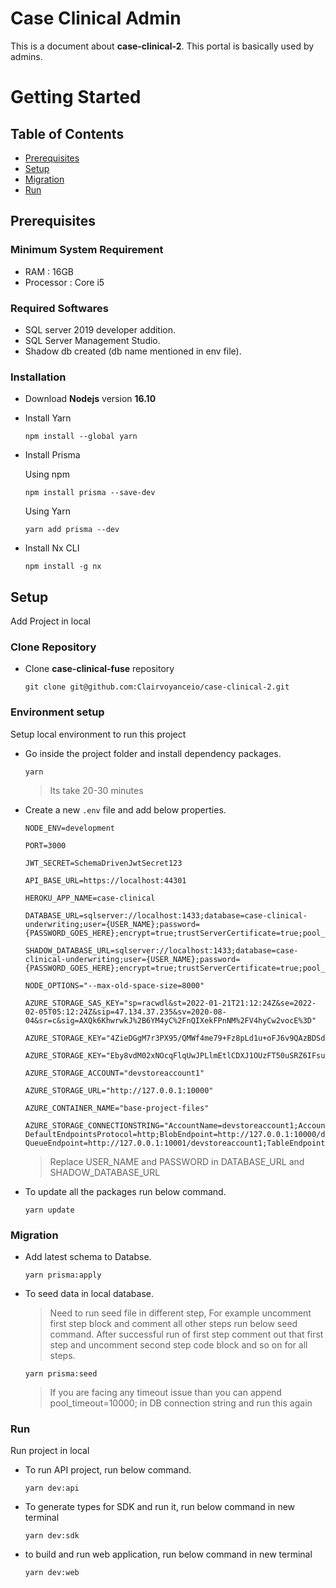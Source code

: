 # Case Clinical Admin

This is a document about **case-clinical-2**. This portal is basically used by admins.

# Getting Started

## Table of Contents

- [Prerequisites](#prerequisites)
- [Setup](#setup)
- [Migration](#migration)
- [Run](#run)

## Prerequisites

### Minimum System Requirement

- RAM : 16GB
- Processor : Core i5

### Required Softwares

- SQL server 2019 developer addition.
- SQL Server Management Studio.
- Shadow db created (db name mentioned in env file).

### Installation

- Download **Nodejs** version **16.10**

- Install Yarn
  ```
  npm install --global yarn
  ```
- Install Prisma

  Using npm

  ```
  npm install prisma --save-dev
  ```

  Using Yarn

  ```
  yarn add prisma --dev
  ```

- Install Nx CLI
  ```
  npm install -g nx
  ```

## Setup

Add Project in local

### Clone Repository

- Clone **case-clinical-fuse** repository

  ```
  git clone git@github.com:Clairvoyanceio/case-clinical-2.git
  ```

### Environment setup

Setup local environment to run this project

- Go inside the project folder and install dependency packages.

  ```
  yarn
  ```

  > Its take 20-30 minutes

- Create a new `.env` file and add below properties.

  ```
  NODE_ENV=development

  PORT=3000

  JWT_SECRET=SchemaDrivenJwtSecret123

  API_BASE_URL=https://localhost:44301

  HEROKU_APP_NAME=case-clinical

  DATABASE_URL=sqlserver://localhost:1433;database=case-clinical-underwriting;user={USER_NAME};password={PASSWORD_GOES_HERE};encrypt=true;trustServerCertificate=true;pool_timeout=0;

  SHADOW_DATABASE_URL=sqlserver://localhost:1433;database=case-clinical-underwriting;user={USER_NAME};password={PASSWORD_GOES_HERE};encrypt=true;trustServerCertificate=true;pool_timeout=0;

  NODE_OPTIONS="--max-old-space-size=8000"

  AZURE_STORAGE_SAS_KEY="sp=racwdl&st=2022-01-21T21:12:24Z&se=2022-02-05T05:12:24Z&sip=47.134.37.235&sv=2020-08-04&sr=c&sig=AXQk6KhwrwkJ%2B6YM4yC%2FnQIXekFPnNM%2FV4hyCw2vocE%3D"

  AZURE_STORAGE_KEY="4ZieDGgM7r3PX95/QMWf4me79+Fz8pLd1u+oFJ6v9QAzBDSdpx3eRnCEQcchL7C/iFwDtFEZJArAoV2n0Xc1dw=="

  AZURE_STORAGE_KEY="Eby8vdM02xNOcqFlqUwJPLlmEtlCDXJ1OUzFT50uSRZ6IFsuFq2UVErCz4I6tq/K1SZFPTOtr/KBHBeksoGMGw=="

  AZURE_STORAGE_ACCOUNT="devstoreaccount1"

  AZURE_STORAGE_URL="http://127.0.0.1:10000"

  AZURE_CONTAINER_NAME="base-project-files"

  AZURE_STORAGE_CONNECTIONSTRING="AccountName=devstoreaccount1;AccountKey=Eby8vdM02xNOcqFlqUwJPLlmEtlCDXJ1OUzFT50uSRZ6IFsuFq2UVErCz4I6tq/K1SZFPTOtr/KBHBeksoGMGw==;
  DefaultEndpointsProtocol=http;BlobEndpoint=http://127.0.0.1:10000/devstoreaccount1;FileEndpoint=http://127.0.0.1:10003/devstoreaccount1;
  QueueEndpoint=http://127.0.0.1:10001/devstoreaccount1;TableEndpoint=http://127.0.0.1:10002/devstoreaccount1;"

  ```

  > Replace USER_NAME and PASSWORD in DATABASE_URL and SHADOW_DATABASE_URL

- To update all the packages run below command.

  ```
  yarn update
  ```

### Migration

- Add latest schema to Databse.

  ```
  yarn prisma:apply
  ```

- To seed data in local database.

  > Need to run seed file in different step, For example uncomment first step block and comment all other steps run below seed command. After successful run of first step comment out that first step and uncomment second step code block and so on for all steps.   
  ```
  yarn prisma:seed
  ```


  > If you are facing any timeout issue than you can append pool_timeout=10000; in DB connection string and run this again

### Run

Run project in local

- To run API project, run below command.

  ```
  yarn dev:api
  ```

- To generate types for SDK and run it, run below command in new terminal

  ```
  yarn dev:sdk
  ```

- to build and run web application, run below command in new terminal

  ```
  yarn dev:web
  ```
